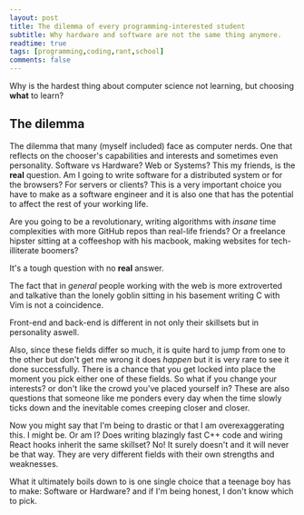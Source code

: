 ```yaml
---
layout: post
title: The dilemma of every programming-interested student
subtitle: Why hardware and software are not the same thing anymore.
readtime: true
tags: [programming,coding,rant,school]
comments: false
---
```


Why is the hardest thing about computer science not learning, but choosing **what** to learn?

## The dilemma
The dilemma that many (myself included) face as computer nerds. One that reflects on the chooser's capabilities and interests and sometimes even personality. Software vs Hardware? Web or Systems? This my friends, is the **real** question. Am I going to write software for a distributed system or for the browsers? For servers or clients? This is a very important choice you have to make as a software engineer and it is also one that has the potential to affect the rest of your working life. 

Are you going to be a revolutionary, writing algorithms with *insane* time complexities with more GitHub repos than real-life friends? Or a freelance hipster sitting at a coffeeshop with his macbook, making websites for tech-illiterate boomers?

It's a tough question with no **real** answer.

The fact that in *general* people working with the web is more extroverted and talkative than the lonely goblin sitting in his basement writing C with Vim is not a coincidence. 

Front-end and back-end is different in not only their skillsets but in personality aswell. 

Also, since these fields differ so much, it is quite hard to jump from one to the other but don't get me wrong it does *happen* but it is very rare to see it done successfully. There is a chance that you get locked into place the moment you pick either one of these fields. So what if you change your interests? or don't like the crowd you've placed yourself in? These are also questions that someone like me ponders every day when the time slowly ticks down and the inevitable comes creeping closer and closer. 

Now you might say that I'm being to drastic or that I am overexaggerating this. I might be. Or am I? Does writing blazingly fast C++ code and wiring React hooks inherit the same skillset? No! It surely doesn't and it will never be that way. They are very different fields with their own strengths and weaknesses.

What it ultimately boils down to is one single choice that a teenage boy has to make: Software or Hardware? and if I'm being honest, I don't know which to pick.
